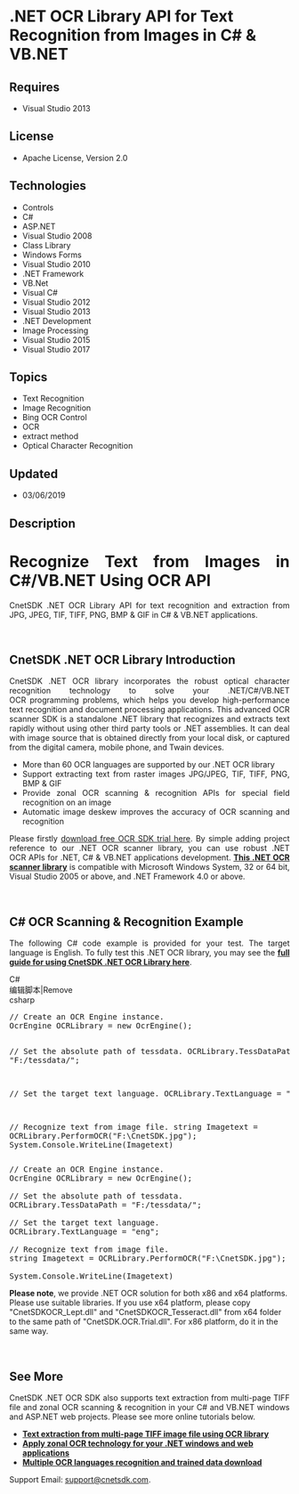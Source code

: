 # .NET OCR Library API for Text Recognition from Images in C# & VB.NET
## Requires
- Visual Studio 2013
## License
- Apache License, Version 2.0
## Technologies
- Controls
- C#
- ASP.NET
- Visual Studio 2008
- Class Library
- Windows Forms
- Visual Studio 2010
- .NET Framework
- VB.Net
- Visual C#
- Visual Studio 2012
- Visual Studio 2013
- .NET Development
- Image Processing
- Visual Studio 2015
- Visual Studio 2017
## Topics
- Text Recognition
- Image Recognition
- Bing OCR Control
- OCR
- extract method
- Optical Character Recognition
## Updated
- 03/06/2019
## Description

<h1 style="text-align:justify">Recognize Text&nbsp;from Images&nbsp;in C#/VB.NET Using OCR&nbsp;API</h1>
<p class="p" style="text-align:justify">CnetSDK .NET OCR&nbsp;Library API for text&nbsp;recognition&nbsp;and extraction&nbsp;from JPG, JPEG, TIF, TIFF, PNG, BMP &amp; GIF in C# &amp; VB.NET applications.</p>
<p class="p" style="text-align:justify">&nbsp;</p>
<h2 class="p" style="text-align:justify"><strong>CnetSDK .NET </strong><strong>OCR</strong><strong>&nbsp;Library Introduction</strong></h2>
<p class="p" style="text-align:justify">CnetSDK .NET OCR library incorporates&nbsp;the robust optical character recognition technology to solve your .NET/C#/VB.NET OCR&nbsp;programming&nbsp;problems, which helps you develop high-performance text recognition
 and document processing applications. This advanced OCR scanner SDK is a standalone .NET library that recognizes and extracts text rapidly without using other third party tools or .NET assemblies. It can deal with image source that is obtained directly from
 your local disk, or captured from the digital camera, mobile phone, and Twain devices.</p>
<ul style="text-align:justify">
<li>More than 60 OCR languages are supported by our .NET OCR library </li><li>Support extracting text from raster images JPG/JPEG, TIF, TIFF, PNG, BMP &amp; GIF
</li><li>Provide zonal OCR scanning &amp; recognition APIs for special field recognition on an image
</li><li>Automatic image deskew improves the accuracy of OCR scanning and recognition </li></ul>
<p style="text-align:justify">Please firstly <a title="Download the Free Trial to Test" href="https://storage.googleapis.com/wzukusers/user-29892693/documents/5c59553ce381ca4qtisn/CnetSDK.OCR.Trial.zip" target="_blank">
download free OCR SDK trial here</a>. By simple adding project reference&nbsp;to our .NET OCR scanner library, you can use robust .NET OCR&nbsp;APIs&nbsp;for .NET, C# &amp; VB.NET applications development.
<a title="CnetSDK .NET OCR SDK Overview" href="http://www.cnetsdk.com/net-ocr-sdk" target="_blank">
<strong>This .NET </strong><strong>OCR scanner</strong><strong>&nbsp;library</strong></a>&nbsp;is compatible with Microsoft Windows System, 32 or 64 bit, Visual Studio 2005 or above, and .NET Framework 4.0 or above.</p>
<p style="text-align:justify">&nbsp;</p>
<h2 class="p" style="text-align:justify"><strong>C# OCR Scanning &amp; Recognition Example</strong><strong>&nbsp;</strong></h2>
<p style="text-align:justify">The following C# code example is provided for your test. The target language is English. To fully test this .NET OCR library, you may see the
<strong><a title="Online Tutorial for Text OCR" href="http://www.cnetsdk.com/for-net-ocr-application" target="_blank">full guide for using CnetSDK .NET OCR Library here</a></strong>.</p>
<div class="scriptcode">
<div class="pluginEditHolder" pluginCommand="mceScriptCode">
<div class="title"><span>C#</span></div>
<div class="pluginLinkHolder"><span class="pluginEditHolderLink">编辑脚本</span>|<span class="pluginRemoveHolderLink">Remove</span></div>
<span class="hidden">csharp</span>
<pre class="hidden">// Create an OCR Engine instance.
OcrEngine OCRLibrary = new OcrEngine();

// Set the absolute path of tessdata.
OCRLibrary.TessDataPath = &quot;F:/tessdata/&quot;;

// Set the target text language.
OCRLibrary.TextLanguage = &quot;eng&quot;;

// Recognize text from image file.
string Imagetext = OCRLibrary.PerformOCR(&quot;F:\CnetSDK.jpg&quot;);
​
System.Console.WriteLine(Imagetext)</pre>
<div class="preview">
<pre class="csharp"><span class="cs__com">//&nbsp;Create&nbsp;an&nbsp;OCR&nbsp;Engine&nbsp;instance.</span>&nbsp;
OcrEngine&nbsp;OCRLibrary&nbsp;=&nbsp;<span class="cs__keyword">new</span>&nbsp;OcrEngine();&nbsp;
&nbsp;
<span class="cs__com">//&nbsp;Set&nbsp;the&nbsp;absolute&nbsp;path&nbsp;of&nbsp;tessdata.</span>&nbsp;
OCRLibrary.TessDataPath&nbsp;=&nbsp;<span class="cs__string">&quot;F:/tessdata/&quot;</span>;&nbsp;
&nbsp;
<span class="cs__com">//&nbsp;Set&nbsp;the&nbsp;target&nbsp;text&nbsp;language.</span>&nbsp;
OCRLibrary.TextLanguage&nbsp;=&nbsp;<span class="cs__string">&quot;eng&quot;</span>;&nbsp;
&nbsp;
<span class="cs__com">//&nbsp;Recognize&nbsp;text&nbsp;from&nbsp;image&nbsp;file.</span>&nbsp;
<span class="cs__keyword">string</span>&nbsp;Imagetext&nbsp;=&nbsp;OCRLibrary.PerformOCR(<span class="cs__string">&quot;F:\CnetSDK.jpg&quot;</span>);&nbsp;
​&nbsp;
System.Console.WriteLine(Imagetext)</pre>
</div>
</div>
</div>
<p><strong>Please note</strong>,&nbsp;<span style="text-align:justify">we provide .NET OCR solution for both x86 and x64 platforms. Please use suitable libraries. If you use x64 platform, please copy &quot;CnetSDKOCR_Lept.dll&quot; and &quot;CnetSDKOCR_Tesseract.dll&quot; from
 x64 folder to the same path of &quot;CnetSDK.OCR.Trial.dll&quot;. For x86 platform, do it in the same way.</span></p>
<p>&nbsp;</p>
<h2><strong>See More</strong><strong>&nbsp;</strong></h2>
<p class="p" style="text-align:justify">CnetSDK .NET OCR&nbsp;SDK also supports text extraction from multi-page TIFF file and zonal OCR scanning &amp; recognition&nbsp;in your C# and VB.NET windows and ASP.NET web projects.&nbsp;Please see more online tutorials
 below.</p>
<ul>
<li><strong><a title="How to: Text Extraction from Muti-page TIFF" href="http://www.cnetsdk.com/net-ocr-multi-page-tiff-image-ocr" target="_blank">Text extraction from multi-page TIFF image file using OCR library</a></strong>
</li><li><strong><a title="How to: Zonal OCR" href="http://www.cnetsdk.com/net-ocr-zonal-ocr-scanner-library" target="_blank">Apply zonal OCR technology for your .NET windows and web applications</a></strong>
</li><li><strong><a title="OCR Languages and Trained Data" href="http://www.cnetsdk.com/net-ocr-tesseract-ocr-languages-trained-data" target="_blank">Multiple OCR languages recognition and trained data download</a></strong>
</li></ul>
<p>Support Email: <a title="CnetSDK Support Team" href="mailto:support@cnetsdk.com">
<span style="text-decoration:underline">support@cnetsdk.com</span></a>.</p>
